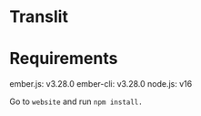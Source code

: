 # Translit

# Requirements
ember.js: v3.28.0 
ember-cli: v3.28.0
node.js: v16

Go to ```website``` and run ```npm install.```

